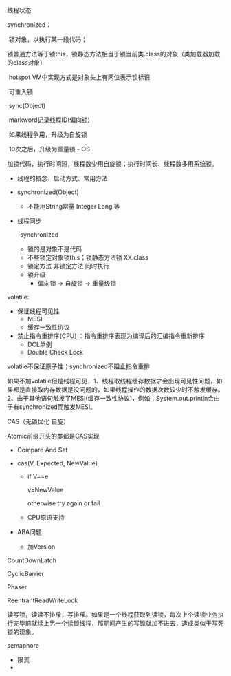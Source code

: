 线程状态

synchronized：

​	锁对象，以执行某一段代码；

​	锁普通方法等于锁this，锁静态方法相当于锁当前类.class的对象（类加载器加载的class对象）

​	hotspot VM中实现方式是对象头上有两位表示锁标识

​	可重入锁

​	sync(Object)

​	markword记录线程ID(偏向锁)

​	如果线程争用，升级为自旋锁

​	10次之后，升级为重量锁 - OS

​	加锁代码，执行时间短，线程数少用自旋锁；执行时间长、线程数多用系统锁。



- 线程的概念、启动方式、常用方法

- synchronized(Object)

  - 不能用String常量 Integer Long 等

- 线程同步

  -synchronized

  - 锁的是对象不是代码
  - 不些锁定对象锁this；锁静态方法锁 XX.class
  - 锁定方法 非锁定方法 同时执行
  - 锁升级
    - 偏向锁 -> 自旋锁 -> 重量级锁



volatile:

- 保证线程可见性
  - MESI
  - 缓存一致性协议
- 禁止指令重排序(CPU) ：指令重排序表现为编译后的汇编指令重新排序
  - DCL单例
  - Double Check Lock

volatile不保证原子性；synchronized不阻止指令重排

如果不加volatile但是线程可见，1、线程取线程缓存数据才会出现可见性问题，如果都是直接取内存数据是没问题的，如果线程操作的数据次数较少时不触发缓存。2、由于其他语句触发了MESI(缓存一致性协议)，例如：System.out.println会由于有synchronized而触发MESI。



CAS（无锁优化 自旋）

Atomic前缀开头的类都是CAS实现

- Compare And Set

- cas(V, Expected, NewValue)

  - if V==e

    v=NewValue

    otherwise try again or fail

  - CPU原语支持

- ABA问题

  - 加Version



CountDownLatch

CyclicBarrier

Phaser



ReentrantReadWriteLock

读写锁，读读不排斥，写排斥。如果是一个线程获取到读锁，每次上个读锁业务执行完毕前就续上另一个读锁线程，那期间产生的写锁就加不进去，造成类似于写死锁的现象。



semaphore

- 限流
- 